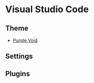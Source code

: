 # Visual Studio Code

## Theme
- [Purple Void](https://marketplace.visualstudio.com/items?itemName=Rej.purpleVoid)

## Settings

## Plugins